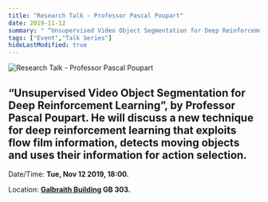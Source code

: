 ```yaml
---
title: "Research Talk - Professor Pascal Poupart"
date: 2019-11-12
summary: " “Unsupervised Video Object Segmentation for Deep Reinforcement Learning”, by Professor Pascal Poupart. He will discuss a new technique for deep reinforcement learning that exploits flow film information, detects moving objects and uses their information for action selection."
tags: ["Event","Talk Series"]
hideLastModified: true
---
```


![Research Talk - Professor Pascal Poupart](https://drive.google.com/u/0/uc?id=1z0iCc9LAygLdAj3zmvT1N8EGlk4oZYuL)

 “Unsupervised Video Object Segmentation for Deep Reinforcement Learning”, by Professor Pascal Poupart. He will discuss a new technique for deep reinforcement learning that exploits flow film information, detects moving objects and uses their information for action selection.
---
Date/Time: **Tue, Nov 12 2019, 18:00.**

Location: **[Galbraith Building](http://map.utoronto.ca/utsg/building/070) GB 303.**
